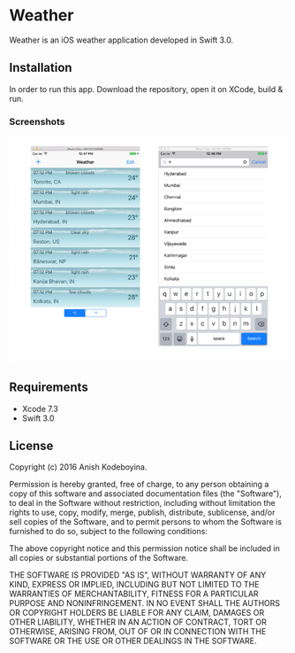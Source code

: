 # Weather

Weather is an iOS weather application developed in Swift 3.0.  

## Installation
In order to run this app. Download the repository, open it on XCode, build & run.

### Screenshots

![alt tag](https://github.com/kak2008/Weather/blob/master/Screenshots/Screen%20Shot%202017-07-09%20at%201.02.47%20PM.png)

## Requirements
* Xcode 7.3
* Swift 3.0

## License
Copyright (c) 2016 Anish Kodeboyina.

Permission is hereby granted, free of charge, to any person obtaining a copy of this software and associated documentation files (the "Software"), to deal in the Software without restriction, including without limitation the rights to use, copy, modify, merge, publish, distribute, sublicense, and/or sell copies of the Software, and to permit persons to whom the Software is furnished to do so, subject to the following conditions:

The above copyright notice and this permission notice shall be included in all copies or substantial portions of the Software.

THE SOFTWARE IS PROVIDED "AS IS", WITHOUT WARRANTY OF ANY KIND, EXPRESS OR IMPLIED, INCLUDING BUT NOT LIMITED TO THE WARRANTIES OF MERCHANTABILITY, FITNESS FOR A PARTICULAR PURPOSE AND NONINFRINGEMENT. IN NO EVENT SHALL THE AUTHORS OR COPYRIGHT HOLDERS BE LIABLE FOR ANY CLAIM, DAMAGES OR OTHER LIABILITY, WHETHER IN AN ACTION OF CONTRACT, TORT OR OTHERWISE, ARISING FROM, OUT OF OR IN CONNECTION WITH THE SOFTWARE OR THE USE OR OTHER DEALINGS IN THE SOFTWARE.
